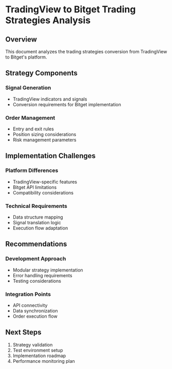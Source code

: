 # TradingView to Bitget Trading Strategies Analysis

## Overview
This document analyzes the trading strategies conversion from TradingView to Bitget's platform.

## Strategy Components

### Signal Generation
- TradingView indicators and signals
- Conversion requirements for Bitget implementation

### Order Management
- Entry and exit rules
- Position sizing considerations
- Risk management parameters

## Implementation Challenges

### Platform Differences
- TradingView-specific features
- Bitget API limitations
- Compatibility considerations

### Technical Requirements
- Data structure mapping
- Signal translation logic
- Execution flow adaptation

## Recommendations

### Development Approach
- Modular strategy implementation
- Error handling requirements
- Testing considerations

### Integration Points
- API connectivity
- Data synchronization
- Order execution flow

## Next Steps
1. Strategy validation
2. Test environment setup
3. Implementation roadmap
4. Performance monitoring plan
